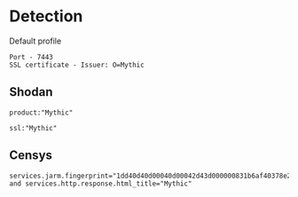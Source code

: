 # Detection

Default profile

```
Port - 7443
SSL certificate - Issuer: O=Mythic
```

## Shodan

```
product:"Mythic"

ssl:"Mythic"
```

## Censys

```
services.jarm.fingerprint="1dd40d40d00040d00042d43d000000831b6af40378e2dd35eeac4e9311926e" and services.http.response.html_title="Mythic"
```